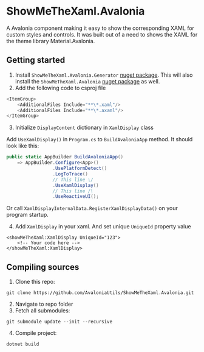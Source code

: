 # ShowMeTheXaml.Avalonia
A Avalonia component making it easy to show the corresponding XAML for custom styles and controls. 
It was built out of a need to shows the XAML for the theme library Material.Avalonia.

## Getting started
1. Install `ShowMeTheXaml.Avalonia.Generator` [nuget package](https://www.nuget.org/packages/ShowMeTheXaml.Avalonia.Generator/). This will also install the `ShowMeTheXaml.Avalonia` [nuget package](https://www.nuget.org/packages/ShowMeTheXaml.Avalonia/) as well.
2. Add the following code to csproj file
```c#
<ItemGroup>
    <AdditionalFiles Include="**\*.xaml"/>
    <AdditionalFiles Include="**\*.axaml"/>
</ItemGroup>
```
3. Initialize `DisplayContent` dictionary in `XamlDisplay` class 

Add `UseXamlDisplay()` in `Program.cs` to `BuildAvaloniaApp` method.
It should look like this:
```c#
public static AppBuilder BuildAvaloniaApp()
    => AppBuilder.Configure<App>()
                 .UsePlatformDetect()
                 .LogToTrace()
                 // This line \/
                 .UseXamlDisplay()
                 // This line /\
                 .UseReactiveUI();
```

Or call `XamlDisplayInternalData.RegisterXamlDisplayData()` on your program startup.  

4. Add `XamlDisplay` in your xaml. And set unique `UniqueId` property value
```xaml
<showMeTheXaml:XamlDisplay UniqueId="123">
    <!-- Your code here -->
</showMeTheXaml:XamlDisplay>
```

## Compiling sources
1. Clone this repo:
```
git clone https://github.com/AvaloniaUtils/ShowMeTheXaml.Avalonia.git
```
2. Navigate to repo folder
3. Fetch all submodules:
```
git submodule update --init --recursive
```
4. Compile project:
```
dotnet build
```